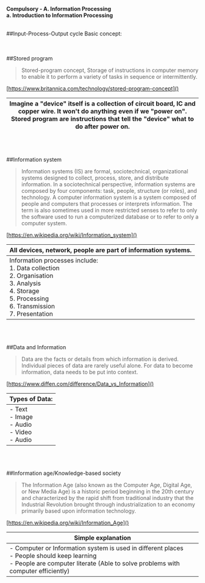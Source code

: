 **Compulsory - A. Information Processing<br>a. Introduction to Information Processing**<br><br>

##Input-Process-Output cycle
  Basic concept: <br>[](https://www.youtube.com/watch?v=CBf-jIn44X0)
  <br><br>

##Stored program
  > Stored-program concept, Storage of instructions in computer memory to enable it to perform a variety of tasks in sequence or intermittently.

   [https://www.britannica.com/technology/stored-program-concept]()
<br>

  |Imagine a "device" itself is a collection of circuit board, IC and copper wire. It won't do anything even if we "power on". Stored program are instructions that tell the "device" what to do after power on.|
  |---|
<br><br>

##Information system

  > Information systems (IS) are formal, sociotechnical, organizational systems designed to collect, process, store, and distribute information. In a sociotechnical perspective, information systems are composed by four components: task, people, structure (or roles), and technology.
  > A computer information system is a system composed of people and computers that processes or interprets information. The term is also sometimes used in more restricted senses to refer to only the software used to run a computerized database or to refer to only a computer system.

  [https://en.wikipedia.org/wiki/Information_system]()
<br>

  |All devices, network, people are part of information systems.|
  |---|
  |Information processes include:<br>1. Data collection<br>2. Organisation<br>3. Analysis<br>4. Storage<br>5. Processing<br>6. Transmission<br>7. Presentation|
<br><br>

##Data and Information

  > Data are the facts or details from which information is derived. Individual pieces of data are rarely useful alone. For data to become information, data needs to be put into context.

  [https://www.diffen.com/difference/Data_vs_Information]()

  |Types of Data:|
  |---|
  |- Text<br>- Image<br>- Audio<br>- Video<br>- Audio|
<br><br>

##Information age/Knowledge-based society

  > The Information Age (also known as the Computer Age, Digital Age, or New Media Age) is a historic period beginning in the 20th century and characterized by the rapid shift from traditional industry that the Industrial Revolution brought through industrialization to an economy primarily based upon information technology.

  [https://en.wikipedia.org/wiki/Information_Age]()
<br>

  |Simple explanation|
  |---|
  |- Computer or Information system is used in different places<br>- People should keep learning<br>- People are computer literate (Able to solve problems with computer efficiently)|


